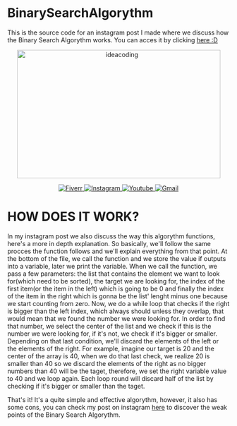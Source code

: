 # BinarySearchAlgorythm
This is the source code for an instagram post I made where we discuss how the Binary Search Algorythm works. You can acces it by clicking [here :D](https://www.instagram.com/p/CEmW6CzF_gO/)

<p align="center">
  <img src="https://github.com/ideacoding101/images/blob/master/large_logo.png" width="461" height="291" alt="ideacoding">
</p>
  
<p align="center">
 <a href="https://www.fiverr.com/ideacoding">
    <img src="https://img.shields.io/uptimerobot/status/m778918918-3e92c097147760ee39d02d36?color=%231DBF73&label=WANNA%20LEARN%20PYTHON%3F&logo=Fiverr&style=for-the-badge"
        alt="Fiverr">
 </a>

 <a href="https://www.instagram.com/ideacoding101/">
    <img src="https://img.shields.io/uptimerobot/status/m778918918-3e92c097147760ee39d02d36?color=%23E4405F&label=DAILY%20PYTHON%20CONTENT&logo=Instagram&style=for-the-badge"
        alt="Instagram">
 </a>

 <a href="https://www.youtube.com/channel/UCwF2neCernMKopJHCWAt2aQ">
    <img src="https://img.shields.io/uptimerobot/status/m778918918-3e92c097147760ee39d02d36?color=%23FF0000&label=my%20youtube&logo=yOUTUBE&logoColor=%23FF0000&style=for-the-badge"
        alt="Youtube">
  </a>

 <a href="mailto:ideacoding.contact@gmail.com">
    <img src="https://img.shields.io/uptimerobot/status/m778918918-3e92c097147760ee39d02d36?color=%23D14836&label=contact%20me&logo=gmail&logoColor=%23D14836&style=for-the-badge"
        alt="Gmail">
  </a>

</p>


# HOW DOES IT WORK?
In my instagram post we also discuss the way this algorythm functions, here's a more in depth explanation. So basically, we'll follow the same procces the function follows and we'll explain everything from that point. At the bottom of the file, we call the function and we store the value if outputs into a variable, later we print the variable. When we call the function, we pass a few parameters: the list that contains the element we want to look for(which need to be sorted), the target we are looking for, the index of the first item(or the item in the left) which is going to be 0 and finally the index of the item in the right which is gonna be the list' lenght minus one because we start counting from zero.
Now, we do a while loop that checks if the right is bigger than the left index, which always should unless they overlap, that would mean that we found the number we were looking for. In order to find that number, we select the center of the list and we check if this is the number we were looking for, if it's not, we check if it's bigger or smaller. Depending on that last condition, we'll discard the elements of the left or the elements of the right. For example, imagine our target is 20 and the center of the array is 40, when we do that last check, we realize 20 is smaller than 40 so we discard the elements of the right as no bigger numbers than 40 will be the taget, therefore, we set the right variable value to 40 and we loop again. Each loop round will discard half of the list by checking if it's bigger or smaller than the taget.

That's it! It's a quite simple and effective algorythm, however, it also has some cons, you can check my post on instagram [here](https://www.instagram.com/p/CEmW6CzF_gO/) to discover the weak points of the Binary Search Algorythm.
